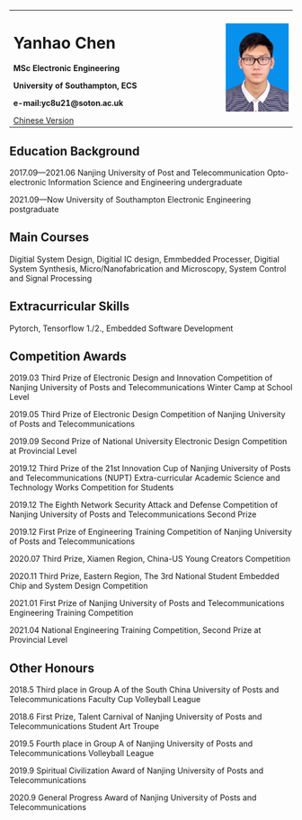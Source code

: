 <table border="0">
  <tr>
    <td width="75%">
      <h1>Yanhao Chen</h1>
      <p><b>MSc Electronic Engineering</b></p>
      <p><b>University of Southampton, ECS</b></p>
      <p><b>e-mail:yc8u21@soton.ac.uk</b></p>
      <a href="index.html">Chinese Version</a>
    </td>
    <td width="25%">
      <img src="/IMG_0018(20210815-171342).JPG" width="100%">  
    </td>
  </tr>
</table>


## Education Background
2017.09—2021.06   Nanjing University of Post and Telecommunication      Opto-electronic Information Science and Engineering   undergraduate  

2021.09—Now		    University of Southampton                             Electronic Engineering				                        postgraduate

## Main Courses
Digitial System Design, Digitial IC design, Emmbedded Processer, Digitial System Synthesis, Micro/Nanofabrication and Microscopy, System Control and Signal Processing

## Extracurricular Skills
Pytorch, Tensorflow 1./2., Embedded Software Development

## Competition Awards
2019.03 Third Prize of Electronic Design and Innovation Competition of Nanjing University of Posts and Telecommunications Winter Camp at School Level

2019.05 Third Prize of Electronic Design Competition of Nanjing University of Posts and Telecommunications

2019.09 Second Prize of National University Electronic Design Competition at Provincial Level

2019.12 Third Prize of the 21st Innovation Cup of Nanjing University of Posts and Telecommunications (NUPT) Extra-curricular Academic Science and Technology Works Competition for Students

2019.12 The Eighth Network Security Attack and Defense Competition of Nanjing University of Posts and Telecommunications Second Prize

2019.12 First Prize of Engineering Training Competition of Nanjing University of Posts and Telecommunications

2020.07 Third Prize, Xiamen Region, China-US Young Creators Competition

2020.11 Third Prize, Eastern Region, The 3rd National Student Embedded Chip and System Design Competition

2021.01 First Prize of Nanjing University of Posts and Telecommunications Engineering Training Competition

2021.04 National Engineering Training Competition, Second Prize at Provincial Level


## Other Honours
2018.5 Third place in Group A of the South China University of Posts and Telecommunications Faculty Cup Volleyball League

2018.6 First Prize, Talent Carnival of Nanjing University of Posts and Telecommunications Student Art Troupe

2019.5 Fourth place in Group A of Nanjing University of Posts and Telecommunications Volleyball League

2019.9 Spiritual Civilization Award of Nanjing University of Posts and Telecommunications

2020.9 General Progress Award of Nanjing University of Posts and Telecommunications
